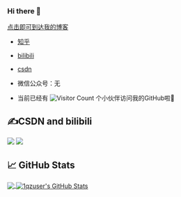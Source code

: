 ### Hi there 👋

<!--
**1qzuser/1qzuser** is a ✨ _special_ ✨ repository because its `README.md` (this file) appears on your GitHub profile.

Here are some ideas to get you started:

- 🔭 I’m currently working on ...
- 🌱 I’m currently learning ...
- 👯 I’m looking to collaborate on ...
- 🤔 I’m looking for help with ...
- 💬 Ask me about ...
- 📫 How to reach me: ...
- 😄 Pronouns: ...
- ⚡ Fun fact: ...
-->


[点击即可到达我的博客](https://www.easonchan.me)

- [知乎](https://www.zhihu.com/people/1qzuser)

- [bilibili](https://space.bilibili.com/1768689750)

- [csdn](https://blog.csdn.net/gs1we1)

- 微信公众号：无

- 当前已经有 ![Visitor Count](https://profile-counter.glitch.me/1qzuser/count.svg) 个小伙伴访问我的GitHub啦🚁

## ✍CSDN and bilibili

![](https://stats.justsong.cn/api/csdn?id=gs1we1&theme=dark)
![](https://stats.justsong.cn/api/bilibili/?id=1768689750&theme=dark)

## &#x1f4c8; GitHub Stats

<a href="https://github.com/1qzuser/1qzuser">
  <img align="center" src="https://github-readme-stats.vercel.app/api/top-langs/?username=1qzuser&hide=java,html,tex&title_color=ffffff&text_color=c9cacc&icon_color=2bbc8a&bg_color=1d1f21&langs_count=3" />
</a>
<a href="https://github.com/1qzuser/1qzuser">
  <img align="center" src="https://github-readme-stats.vercel.app/api?username=1qzuser&show_icons=true&line_height=27&count_private=true&title_color=ffffff&text_color=c9cacc&icon_color=2bbc8a&bg_color=1d1f21" alt="1qzuser's GitHub Stats" />
</a>



<!-- Resources -->
<!-- Icons: https://simpleicons.org/ -->
<!-- GitHub Stats: https://github.com/anuraghazra/github-readme-stats -->
<!-- Emojis: https://emojipedia.org/emoji/ -->
<!-- HTML Emojis: https://www.fileformat.info/index.htm -->
<!-- Shields: https://shields.io/ -->
<!-- Awesome GitHub Profile README: https://github.com/abhisheknaiidu/awesome-github-profile-readme -->
